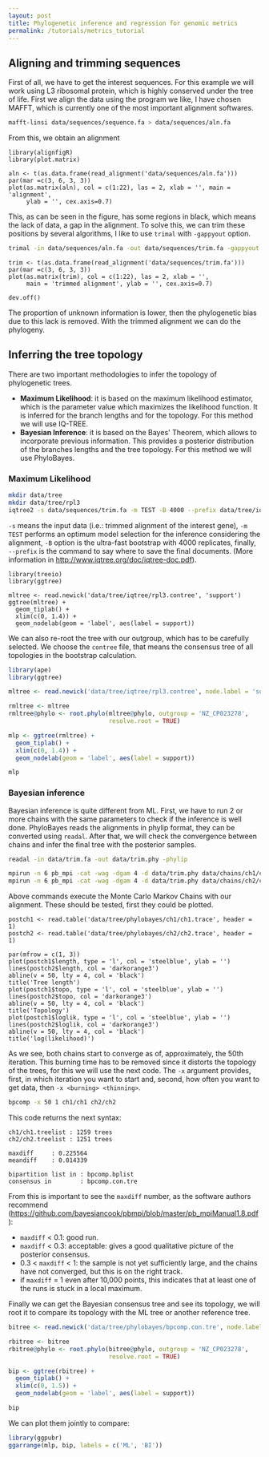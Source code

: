 ```yaml
---
layout: post
title: Phylogenetic inference and regression for genomic metrics
permalink: /tutorials/metrics_tutorial
---
```


## Aligning and trimming sequences

First of all, we have to get the interest sequences. For this example we will work using L3 ribosomal protein, which is highly conserved under the tree of life. First we align the data using the program we like, I have chosen MAFFT, which is currently one of the most important alignment softwares.

~~~ bash
mafft-linsi data/sequences/sequence.fa > data/sequences/aln.fa
~~~

From this, we obtain an alignment

~~~ R, echo=FALSE, fig.width=14, fig.height=6}
library(alignfigR)
library(plot.matrix)

aln <- t(as.data.frame(read_alignment('data/sequences/aln.fa')))
par(mar =c(3, 6, 3, 3))
plot(as.matrix(aln), col = c(1:22), las = 2, xlab = '', main = 'alignment',
     ylab = '', cex.axis=0.7)
~~~

This, as can be seen in the figure, has some regions in black, which means the lack of data, a gap in the alignment. To solve this, we can trim these positions by several algorithms, I like to use `trimal` with `-gappyout` option.

~~~ bash
trimal -in data/sequences/aln.fa -out data/sequences/trim.fa -gappyout
~~~

~~~ R, echo=FALSE, fig.width=14, fig.height=6}
trim <- t(as.data.frame(read_alignment('data/sequences/trim.fa')))
par(mar =c(3, 6, 3, 3))
plot(as.matrix(trim), col = c(1:22), las = 2, xlab = '',
     main = 'trimmed alignment', ylab = '', cex.axis=0.7)
~~~

~~~ R, include=FALSE}
dev.off()
~~~

The proportion of unknown information is lower, then the phylogenetic bias due to this lack is removed. With the trimmed alignment we can do the phylogeny.

## Inferring the tree topology

There are two important methodologies to infer the topology of phylogenetic trees.

* **Maximum Likelihood**: it is based on the maximum likelihood estimator, which is the parameter value which maximizes the likelihood function. It is inferred for the branch lengths and for the topology. For this method we will use IQ-TREE.
* **Bayesian Inference**: it is based on the Bayes' Theorem, which allows to incorporate previous information. This provides a posterior distribution of the branches lengths and the tree topology. For this method we will use PhyloBayes.

### Maximum Likelihood
~~~ bash
mkdir data/tree
mkdir data/tree/rpl3
iqtree2 -s data/sequences/trim.fa -m TEST -B 4000 --prefix data/tree/iqtree/rpl3
~~~

`-s` means the input data (i.e.: trimmed alignment of the interest gene), `-m TEST` performs an optimum model selection for the inference considering the alignment, `-B` option is the ultra-fast bootstrap with 4000 replicates, finally, `--prefix` is the command to say where to save the final documents. (More information in http://www.iqtree.org/doc/iqtree-doc.pdf).

~~~{R, echo=FALSE, fig.width=6, fig.height=8}
library(treeio)
library(ggtree)

mltree <- read.newick('data/tree/iqtree/rpl3.contree', 'support')
ggtree(mltree) +
  geom_tiplab() +
  xlim(c(0, 1.4)) +
  geom_nodelab(geom = 'label', aes(label = support))
~~~

We can also re-root the tree with our outgroup, which has to be carefully selected. We choose the `contree` file, that means the consensus tree of all topologies in the bootstrap calculation.

~~~ R
library(ape)
library(ggtree)

mltree <- read.newick('data/tree/iqtree/rpl3.contree', node.label = 'support')

rmltree <- mltree
rmltree@phylo <- root.phylo(mltree@phylo, outgroup = 'NZ_CP023278',
                            resolve.root = TRUE)

mlp <- ggtree(rmltree) +
  geom_tiplab() +
  xlim(c(0, 1.4)) +
  geom_nodelab(geom = 'label', aes(label = support))

mlp
~~~

### Bayesian inference

Bayesian inference is quite different from ML. First, we have to run 2 or more chains with the same parameters to check if the inference is well done. PhyloBayes reads the alignments in phylip format, they can be converted using `readal`. After that, we will check the convergence between chains and infer the final tree with the posterior samples.

~~~ bash
readal -in data/trim.fa -out data/trim.phy -phylip

mpirun -n 6 pb_mpi -cat -wag -dgam 4 -d data/trim.phy data/chains/ch1/ch1
mpirun -n 6 pb_mpi -cat -wag -dgam 4 -d data/trim.phy data/chains/ch2/ch2
~~~

Above commands execute the Monte Carlo Markov Chains with our alignment. These should be tested, first they could be plotted.

~~~ R, fig.width=12, fig.height=3}
postch1 <- read.table('data/tree/phylobayes/ch1/ch1.trace', header = 1)
postch2 <- read.table('data/tree/phylobayes/ch2/ch2.trace', header = 1)

par(mfrow = c(1, 3))
plot(postch1$length, type = 'l', col = 'steelblue', ylab = '')
lines(postch2$length, col = 'darkorange3')
abline(v = 50, lty = 4, col = 'black')
title('Tree length')
plot(postch1$topo, type = 'l', col = 'steelblue', ylab = '')
lines(postch2$topo, col = 'darkorange3')
abline(v = 50, lty = 4, col = 'black')
title('Topology')
plot(postch1$loglik, type = 'l', col = 'steelblue', ylab = '')
lines(postch2$loglik, col = 'darkorange3')
abline(v = 50, lty = 4, col = 'black')
title('log(likelihood)')
~~~

As we see, both chains start to converge as of, approximately, the 50th iteration. This burning time has to be removed since it distorts the topology of the trees, for this we will use the next code. The `-x` argument provides, first, in which iteration you want to start and, second, how often you want to get data, then `-x <burning> <thinning>`.

~~~ bash
bpcomp -x 50 1 ch1/ch1 ch2/ch2
~~~

This code returns the next syntax:

~~~
ch1/ch1.treelist : 1259 trees
ch2/ch2.treelist : 1251 trees

maxdiff     : 0.225564
meandiff    : 0.014339

bipartition list in : bpcomp.bplist
consensus in        : bpcomp.con.tre
~~~

From this is important to see the `maxdiff` number, as the software authors recommend (https://github.com/bayesiancook/pbmpi/blob/master/pb_mpiManual1.8.pdf):

* `maxdiff` < 0.1:  good run.
* `maxdiff` < 0.3:  acceptable:  gives a good qualitative picture of the posterior consensus.
* 0.3 < `maxdiff` < 1:  the sample is not yet sufficiently large, and the chains have not converged, but this is on the right track.
* if `maxdiff` = 1 even after 10,000 points, this indicates that at least one of the runs is stuck in a local maximum.

Finally we can get the Bayesian consensus tree and see its topology, we will root it to compare its topology with the ML tree or another reference tree.

~~~ R
bitree <- read.newick('data/tree/phylobayes/bpcomp.con.tre', node.label = 'support')

rbitree <- bitree
rbitree@phylo <- root.phylo(bitree@phylo, outgroup = 'NZ_CP023278',
                            resolve.root = TRUE)

bip <- ggtree(rbitree) +
  geom_tiplab() +
  xlim(c(0, 1.5)) +
  geom_nodelab(geom = 'label', aes(label = support))

bip
~~~

We can plot them jointly to compare:

~~~ R
library(ggpubr)
ggarrange(mlp, bip, labels = c('ML', 'BI'))
~~~
